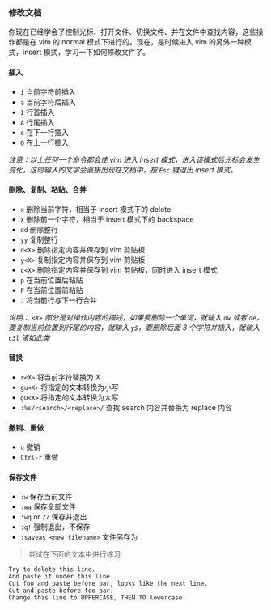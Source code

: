 ### 修改文档
你现在已经学会了控制光标、打开文件、切换文件、并在文件中查找内容，这些操作都是在 vim 的 normal 模式下进行的。现在，是时候进入 vim 的另外一种模式，insert 模式，学习一下如何修改文件了。

#### 插入
- ```i``` 当前字符前插入
- ```a``` 当前字符后插入
- ```I``` 行首插入
- ```A``` 行尾插入
- ```o``` 在下一行插入
- ```O``` 在上一行插入

_注意：以上任何一个命令都会使 vim 进入 insert 模式，进入该模式后光标会发生变化，这时输入的文字会直接出现在文档中，按 ```Esc``` 键退出 insert 模式。_

#### 删除、复制、粘贴、合并
- ```x``` 删除当前字符，相当于 insert 模式下的 delete
- ```X``` 删除前一个字符，相当于 insert 模式下的 backspace
- ```dd``` 删除整行
- ```yy``` 复制整行
- ```d<X>``` 删除指定内容并保存到 vim 剪贴板
- ```y<X>``` 复制指定内容并保存到 vim 剪贴板
- ```c<X>``` 删除指定内容并保存到 vim 剪贴板，同时进入 insert 模式
- ```p``` 在当前位置后粘贴
- ```P``` 在当前位置前粘贴
- ```J``` 将当前行与下一行合并

_说明： ```<X>``` 部分是对操作内容的描述，如果要删除一个单词，就输入 ```dw``` 或者 ```de```，要复制当前位置到行尾的内容，就输入 ```y$```，要删除后面 3 个字符并插入，就输入 ```c3l``` 诸如此类_

#### 替换
- ```r<X>``` 将当前字符替换为 X
- ```gu<X>``` 将指定的文本转换为小写
- ```gU<X>``` 将指定的文本转换为大写
- ```:%s/<search>/<replace>/``` 查找 search 内容并替换为 replace 内容

#### 撤销、重做
- ```u``` 撤销
- ```Ctrl-r``` 重做

#### 保存文件
- ```:w``` 保存当前文件
- ```:wa``` 保存全部文件
- ```:wq``` or ```ZZ``` 保存并退出
- ```:q!``` 强制退出，不保存
- ```:saveas <new filename>``` 文件另存为

> 尝试在下面的文本中进行练习

```
Try to delete this line.
And paste it under this line.
Cut foo and paste before bar, looks like the next line.
Cut and paste before foo bar.
Change this line to UPPERCASE, THEN TO lowercase.
```
